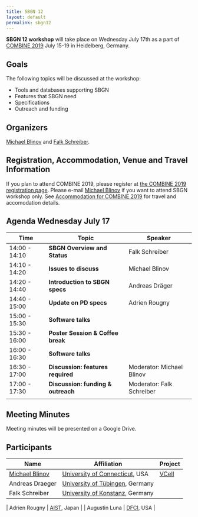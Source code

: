 ```yaml
---
title: SBGN 12
layout: default
permalink: sbgn12
---
```


<b>SBGN 12 workshop</b> will take place on Wednesday July 17th as a part of [COMBINE 2019](http://co.mbine.org/events/COMBINE_2019) July 15-19 in Heidelberg, Germany. 

## Goals
The following topics will be discussed at the workshop:
<ul>
  <li> Tools and databases supporting SBGN</li>
  <li> Features that SBGN need</li>
  <li> Specifications</li>
  <li> Outreach and funding</li>
</ul>

## Organizers
<a href="https://health.uconn.edu/blinov-lab/">Michael Blinov</a> and  <a href="https://www.cls.uni-konstanz.de/">Falk Schreiber</a>.

## Registration, Accommodation, Venue and Travel Information

If you plan to attend COMBINE 2019, please register at [the COMBINE 2019 registration page](http://co.mbine.org/events/COMBINE_2019#Registration). Please e-mail <a href="mailto:blinov@uchc.edu">Michael Blinov</a> if you want to attend SBGN workshop only. See [Accommodation for COMBINE 2019](http://co.mbine.org/events/COMBINE_2019/COMBINE2019_Travel) for travel and accomodation details.


## Agenda Wednesday July 17

| Time              | Topic                                                 | Speaker                         |
|-------------------|-------------------------------------------------------|---------------------------------|
| 14:00 - 14:10     | **SBGN Overview and Status**                          | Falk Schreiber                |
| 14:10 - 14:20     | **Issues to discuss**                                 | Michael Blinov              |
| 14:20 - 14:40     | **Introduction to SBGN specs**                        | Andreas Dräger              |
| 14:40 - 15:00     | **Update on PD specs**                                | Adrien Rougny                |  
| 15:00 - 15:30     | **Software talks**                                     |                              |      
| 15:30 - 16:00     | **Poster Session & Coffee break**                     |                              |
| 16:00 - 16:30     | **Software talks**                                     |                              |                 
| 16:30 - 17:00     | **Discussion: features required**                     | Moderator: Michael Blinov     |
| 17:00 - 17:30     | **Discussion: funding & outreach**                    | Moderator: Falk Schreiber     |
||

## Meeting Minutes

Meeting minutes will be presented on a Google Drive.

## Participants

| Name               | Affiliation                               | Project                         |
|--------------------|-------------------------------------------|---------------------------------|
| <a href="https://health.uconn.edu/blinov-lab/">Michael Blinov</a>     | <a href="https://health.uconn.edu">University of Connecticut</a>, USA              | <a href="http://vcell.org">VCell</a>                |
| Andreas Draeger     |   <a href="http://systems-biology.info">University of Tübingen</a>, Germany       |               |
| Falk Schreiber     |   <a href="https://www.cls.uni-konstanz.de/">University of Konstanz</a>, Germany         |               |

| Adrien Rougny      |   <a href="https://www.aist.go.jp/index_en.html">AIST</a>, Japan |
| Augustin Luna      |   <a href="https://www.dana-farber.org/">DFCI</a>, USA |



